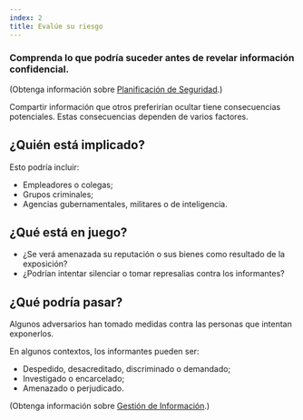 ```yaml
---
index: 2
title: Evalúe su riesgo
---
```

### Comprenda lo que podría suceder antes de revelar información confidencial.

(Obtenga información sobre [Planificación de Seguridad](umbrella://assess-your-risk/security-planning/beginner).)

Compartir información que otros preferirían ocultar tiene consecuencias potenciales. Estas consecuencias dependen de varios factores.

## ¿Quién está implicado?

Esto podría incluir:

* Empleadores o colegas;
* Grupos criminales;
* Agencias gubernamentales, militares o de inteligencia.

## ¿Qué está en juego?

* ¿Se verá amenazada su reputación o sus bienes como resultado de la exposición?
* ¿Podrían intentar silenciar o tomar represalias contra los informantes?

## ¿Qué podría pasar?

Algunos adversarios han tomado medidas contra las personas que intentan exponerlos.

En algunos contextos, los informantes pueden ser:

* Despedido, desacreditado, discriminado o demandado;
* Investigado o encarcelado;
* Amenazado o perjudicado.

(Obtenga información sobre [Gestión de Información](umbrella://information/managing-information/beginner).)